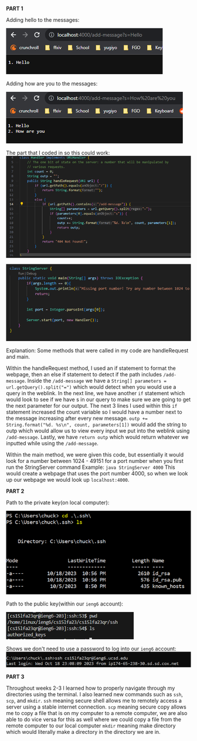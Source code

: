 **PART 1**

Adding hello to the messages:

![image](hello_part1.png)

Adding how are you to the messages:

![image](howareyou_part1.png)

The part that I coded in so this could work:
![image](coding_bit_part1.png)

![image](main_part1.png)

Explanation:
Some methods that were called in my code are handleRequest and main.

Within the handleRequest method, I used an if statement to format the webpage, then an else if statement to detect if the path includes `/add-message`.
Inside the `/add-message` we have a `String[] parameters = url.getQuery().split("=")` which would detect when you would use a query in the weblink.
In the next line, we have another `if` statement which would look to see if we have s in our query to make sure we are going to get the next parameter for our output.
The next 3 lines I used within this `if` statement increased the count variable so I would have a number next to the message increasing after every new message.
`outp += String.format("%d. %s\n", count, parameters[1])` would add the string to outp which would allow us to view every input we put into the weblink using `/add-message`.
Lastly, we have `return outp` which would return whatever we inputted while using the `/add-message`.

Within the main method, we were given this code, but essentially it would look for a number between 1024 - 49151 for a port number when you first run the StringServer command
Example: `java StringServer 4000`
This would create a webpage that uses the port number 4000, so when we look up our webpage we would look up `localhost:4000`.

**PART 2**

Path to the private key(on local computer):

![image](private_part_2_lab.png)

Path to the public key(within our `ieng6` account):

![image](public_part_2lab.png)

Shows we don't need to use a password to log into our `ieng6` account:
![image](no_password_part_2_lab.png)


**PART 3**

Throughout weeks 2-3 I learned how to properly navigate through my directories using the terminal. I also learned new commands such as `ssh`, `scp`, and `mkdir`.
`ssh` meaning secure shell allows me to remotely access a server using a stable internet connection.
`scp` meaning secure copy allows me to copy a file that is on my computer to a remote computer, we are also able to do vice versa for this as well where we could copy a file from the remote computer to our local computer
`mkdir` meaning make directory which would literally make a directory in the directory we are in.


